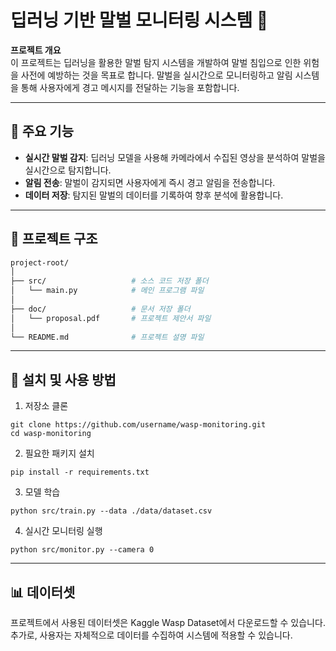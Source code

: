 # 딥러닝 기반 말벌 모니터링 시스템 🐝

**프로젝트 개요**  
이 프로젝트는 딥러닝을 활용한 말벌 탐지 시스템을 개발하여 말벌 침입으로 인한 위험을 사전에 예방하는 것을 목표로 합니다. 말벌을 실시간으로 모니터링하고 알림 시스템을 통해 사용자에게 경고 메시지를 전달하는 기능을 포함합니다.

---

## 📌 주요 기능
- **실시간 말벌 감지**: 딥러닝 모델을 사용해 카메라에서 수집된 영상을 분석하여 말벌을 실시간으로 탐지합니다.
- **알림 전송**: 말벌이 감지되면 사용자에게 즉시 경고 알림을 전송합니다.
- **데이터 저장**: 탐지된 말벌의 데이터를 기록하여 향후 분석에 활용합니다.

---

## 📂 프로젝트 구조
```bash
project-root/
│
├── src/                   # 소스 코드 저장 폴더
│   └── main.py            # 메인 프로그램 파일
│
├── doc/                   # 문서 저장 폴더
│   └── proposal.pdf       # 프로젝트 제안서 파일
│
└── README.md              # 프로젝트 설명 파일
```

---

## 🚀 설치 및 사용 방법
1. 저장소 클론
```
git clone https://github.com/username/wasp-monitoring.git
cd wasp-monitoring
```

2. 필요한 패키지 설치
```
pip install -r requirements.txt
```

3. 모델 학습
```
python src/train.py --data ./data/dataset.csv
```

4. 실시간 모니터링 실행
```
python src/monitor.py --camera 0
```

---

## 📊 데이터셋
프로젝트에서 사용된 데이터셋은 Kaggle Wasp Dataset에서 다운로드할 수 있습니다.
추가로, 사용자는 자체적으로 데이터를 수집하여 시스템에 적용할 수 있습니다.
